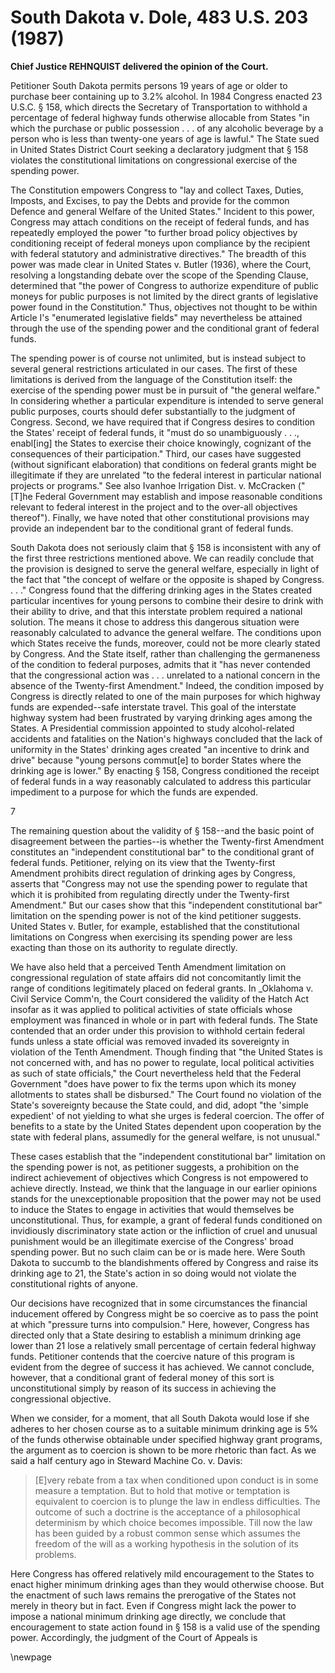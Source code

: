 # South Dakota v. Dole, 483 U.S. 203 (1987)

**Chief Justice REHNQUIST delivered the opinion of the Court.**


Petitioner South Dakota permits persons 19 years of age or older to purchase
beer containing up to 3.2% alcohol.  In
1984 Congress enacted 23 U.S.C. § 158, which directs the
Secretary of Transportation to withhold a percentage of federal highway funds
otherwise allocable from States "in which the purchase or public possession .
. . of any alcoholic beverage by a person who is less than twenty-one years of
age is lawful." The State sued in United States District Court seeking a
declaratory judgment that § 158 violates the constitutional limitations on
congressional exercise of the spending power.


The Constitution empowers Congress to "lay and collect Taxes, Duties, Imposts,
and Excises, to pay the Debts and provide for the common Defence and general
Welfare of the United States." Incident to this power,
Congress may attach conditions on the receipt of federal funds, and has
repeatedly employed the power "to further broad policy objectives by
conditioning receipt of federal moneys upon compliance by the recipient with
federal statutory and administrative directives." The breadth of this power was made clear in United States v. Butler (1936), where the Court,
resolving a longstanding debate over the scope of the Spending Clause,
determined that "the power of Congress to authorize expenditure of public
moneys for public purposes is not limited by the direct grants of legislative
power found in the Constitution." Thus, objectives not thought to be within
Article I's "enumerated legislative fields" may nevertheless be attained through the use of the spending power and the
conditional grant of federal funds.


The spending power is of course not unlimited, but is instead subject to several general restrictions
articulated in our cases. The first of these limitations is derived from the
language of the Constitution itself: the exercise of the spending power must
be in pursuit of "the general welfare." In considering whether a particular
expenditure is intended to serve general public purposes, courts should defer
substantially to the judgment of Congress. Second, we have required that if Congress
desires to condition the States' receipt of federal funds, it "must do so
unambiguously . . ., enabl[ing] the States to exercise their choice knowingly,
cognizant of the consequences of their participation." Third, our cases
have suggested (without significant elaboration) that conditions on federal
grants might be illegitimate if they are unrelated "to the federal interest in
particular national projects or programs."  See also Ivanhoe Irrigation Dist. v. McCracken ("[T]he Federal Government may establish and impose
reasonable conditions relevant to federal interest in the project and to the
over-all objectives thereof"). Finally, we have noted that other
constitutional provisions may provide an independent bar to the conditional
grant of federal funds. 

South Dakota does not seriously claim that § 158 is inconsistent with any of
the first three restrictions mentioned above. We can readily conclude that the
provision is designed to serve the general welfare, especially in light of the
fact that "the concept of welfare or the opposite is shaped by Congress. . .
." Congress found that the differing drinking ages in the States created particular incentives for
young persons to combine their desire to drink with their ability to drive,
and that this interstate problem required a national solution. The means it
chose to address this dangerous situation were reasonably calculated to
advance the general welfare. The conditions upon which States receive the
funds, moreover, could not be more clearly stated by Congress.  And the State itself, rather than challenging the
germaneness of the condition to federal purposes, admits that it "has never
contended that the congressional action was . . . unrelated to a national
concern in the absence of the Twenty-first Amendment."  Indeed, the condition imposed by Congress is directly related to one of
the main purposes for which highway funds are expended--safe interstate
travel. This goal of the interstate highway system
had been frustrated by varying drinking ages among the States. A Presidential
commission appointed to study alcohol-related accidents and fatalities on the
Nation's highways concluded that the lack of uniformity in the States'
drinking ages created "an incentive to drink and drive" because "young persons
commut[e] to border States where the drinking age is lower." By enacting § 158,
Congress conditioned the receipt of federal funds in a way reasonably
calculated to address this particular impediment to a purpose for which the
funds are expended.

7

The remaining question about the validity of § 158--and the basic point of
disagreement between the parties--is whether the Twenty-first Amendment
constitutes an "independent constitutional bar" to the conditional grant of
federal funds. Petitioner, relying on its view that the
Twenty-first Amendment prohibits direct regulation of drinking ages by
Congress, asserts that "Congress may not use the spending power to regulate
that which it is prohibited from regulating directly under the Twenty-first
Amendment." But our cases show that this
"independent constitutional bar" limitation on the spending power is not of
the kind petitioner suggests. United States v. Butler, for example, established that the constitutional
limitations on Congress when exercising its spending power are less exacting
than those on its authority to regulate directly.


We have also held that a perceived Tenth Amendment limitation on congressional
regulation of state affairs did not concomitantly limit the range of
conditions legitimately placed on federal grants. In _Oklahoma v. Civil
Service Comm'n, the Court
considered the validity of the Hatch Act insofar as it was applied to
political activities of state officials whose employment was financed in whole
or in part with federal funds. The State contended that an order under this
provision to withhold certain federal funds unless a state official was
removed invaded its sovereignty in violation of the Tenth Amendment. Though
finding that "the United States is not concerned with, and has no power to
regulate, local political activities as such of state officials," the Court
nevertheless held that the Federal Government "does have power to fix the
terms upon which its money allotments to states shall be disbursed." The Court found no violation of the State's sovereignty
because the State could, and did, adopt "the 'simple expedient' of not
yielding to what she urges is federal coercion. The offer of benefits to a
state by the United States dependent upon cooperation by the state with
federal plans, assumedly for the general welfare, is not unusual." 

These cases establish that the "independent constitutional bar" limitation on
the spending power is not, as petitioner suggests, a prohibition on the
indirect achievement of objectives which Congress is not empowered to achieve
directly. Instead, we think that the language in our earlier opinions stands
for the unexceptionable proposition that the power may not be used to induce
the States to engage in activities that would themselves be unconstitutional.
Thus, for example, a grant of federal funds conditioned on invidiously
discriminatory state action or the infliction of cruel and unusual punishment
would be an illegitimate exercise of the Congress' broad spending power. But
no such claim can be or is made here. Were South Dakota to succumb to the
blandishments offered by Congress and raise its drinking age to 21, the
State's action in so doing would not violate the constitutional rights of
anyone.

Our decisions have recognized that in some circumstances the financial
inducement offered by Congress might be so coercive as to pass the point at
which "pressure turns into compulsion." Here, however, Congress has directed only
that a State desiring to establish a minimum drinking age lower than 21 lose a
relatively small percentage of certain federal highway funds. Petitioner
contends that the coercive nature of this program is evident from the degree
of success it has achieved. We cannot conclude, however, that a conditional
grant of federal money of this sort is unconstitutional simply by reason of
its success in achieving the congressional objective.


When we consider, for a moment, that all South Dakota would lose if she
adheres to her chosen course as to a suitable minimum drinking age is 5% of
the funds otherwise obtainable under specified highway grant programs, the
argument as to coercion is shown to be more rhetoric than fact. As we said a
half century ago in Steward Machine Co. v. Davis:

>[E]very rebate from a tax when conditioned upon conduct is in some measure a temptation. But to hold that motive or temptation is equivalent to coercion is to plunge the law in endless difficulties. The outcome of such a doctrine is the acceptance of a philosophical determinism by which choice becomes impossible. Till now the law has been guided by a robust common sense which assumes the freedom of the will as a working hypothesis in the solution of its problems.

Here Congress has offered relatively mild encouragement to the States to enact
higher minimum drinking ages than they would otherwise choose. But the
enactment of such laws remains the prerogative of the States not merely in
theory but in fact. Even if Congress might lack the power to impose a national
minimum drinking age directly, we conclude that encouragement to state action
found in § 158 is a valid use of the spending power. Accordingly, the judgment
of the Court of Appeals is

\newpage